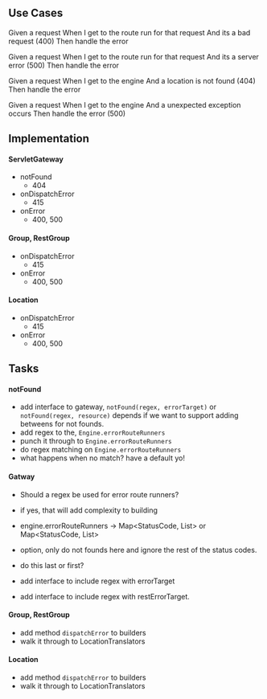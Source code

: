 ## Use Cases

Given a request
When I get to the route run for that request
And its a bad request (400)
Then handle the error

Given a request
When I get to the route run for that request
And its a server error (500)
Then handle the error

Given a request
When I get to the engine
And a location is not found (404)
Then handle the error

Given a request
When I get to the engine
And a unexpected exception occurs
Then handle the error (500)

## Implementation

#### ServletGateway

 - notFound
    - 404
 - onDispatchError
    - 415
 - onError
    - 400, 500
    
#### Group, RestGroup

 - onDispatchError
    - 415
 - onError
     - 400, 500
     
#### Location

- onDispatchError
    - 415
 - onError
     - 400, 500 
     
     
## Tasks

#### notFound
 - add interface to gateway, `notFound(regex, errorTarget)` or `notFound(regex, resource)`
   depends if we want to support adding betweens for not founds.
 - add regex to the, `Engine.errorRouteRunners`
 - punch it through to `Engine.errorRouteRunners`
 - do regex matching on `Engine.errorRouteRunners`
 - what happens when no match? have a default yo!
 

#### Gatway
 - Should a regex be used for error route runners?
 - if yes, that will add complexity to building
 - engine.errorRouteRunners -> Map<StatusCode, List<RouteRunner>> 
   or Map<StatusCode, List<Location>>
 - option, only do not founds here and ignore the rest of the status codes.
 - do this last or first?
  
 - add interface to include regex with errorTarget
 - add interface to include regex with restErrorTarget.

 

#### Group, RestGroup
 - add method `dispatchError` to builders
 - walk it through to LocationTranslators
 


#### Location
 - add method `dispatchError` to builders
 - walk it through to LocationTranslators
 

  
    